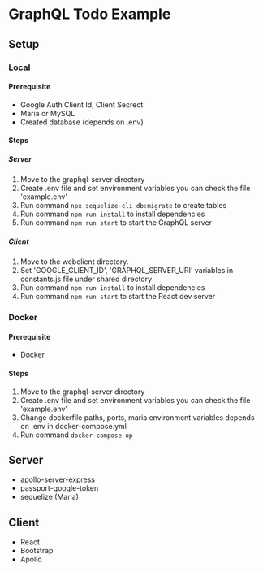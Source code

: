 # GraphQL Todo Example

## Setup

### Local

#### Prerequisite

- Google Auth Client Id, Client Secrect
- Maria or MySQL
- Created database (depends on .env)

#### Steps

##### Server

1. Move to the graphql-server directory
2. Create .env file and set environment variables you can check the file 'example.env'
3. Run command `npx sequelize-cli db:migrate` to create tables
4. Run command `npm run install` to install dependencies
5. Run command `npm run start` to start the GraphQL server

##### Client

1. Move to the webclient directory.
2. Set 'GOOGLE_CLIENT_ID', 'GRAPHQL_SERVER_URI' variables in constants.js file under shared directory
3. Run command `npm run install` to install dependencies
4. Run command `npm run start` to start the React dev server

### Docker

#### Prerequisite

- Docker

#### Steps

1. Move to the graphql-server directory
2. Create .env file and set environment variables you can check the file 'example.env'
3. Change dockerfile paths, ports, maria environment variables depends on .env in docker-compose.yml
4. Run command `docker-compose up`

## Server

- apollo-server-express
- passport-google-token
- sequelize (Maria)

## Client

- React
- Bootstrap
- Apollo

